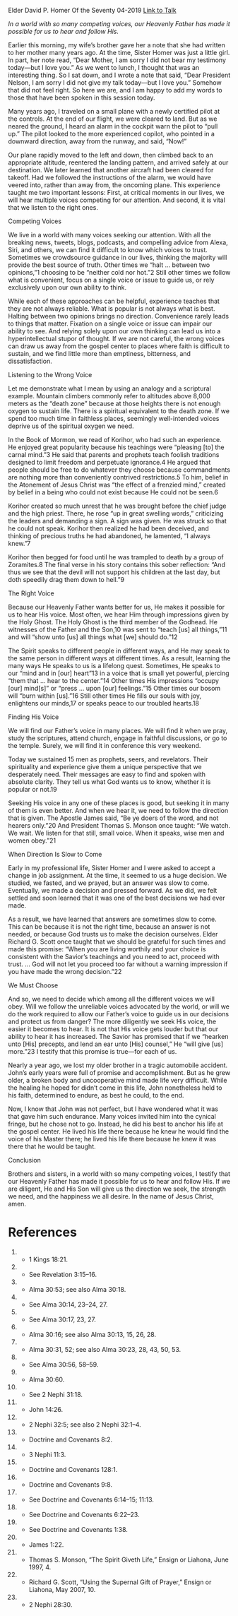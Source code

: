 Elder David P. Homer
Of the Seventy
04-2019
[Link to Talk](https://www.churchofjesuschrist.org/study/general-conference/2019/04/27homer?lang=eng)

_In a world with so many competing voices, our Heavenly Father has made it possible for us to hear and follow His._

Earlier this morning, my wife’s brother gave her a note that she had written to her mother many years ago. At the time, Sister Homer was just a little girl. In part, her note read, “Dear Mother, I am sorry I did not bear my testimony today—but I love you.” As we went to lunch, I thought that was an interesting thing. So I sat down, and I wrote a note that said, “Dear President Nelson, I am sorry I did not give my talk today—but I love you.” Somehow that did not feel right. So here we are, and I am happy to add my words to those that have been spoken in this session today.

Many years ago, I traveled on a small plane with a newly certified pilot at the controls. At the end of our flight, we were cleared to land. But as we neared the ground, I heard an alarm in the cockpit warn the pilot to “pull up.” The pilot looked to the more experienced copilot, who pointed in a downward direction, away from the runway, and said, “Now!”

Our plane rapidly moved to the left and down, then climbed back to an appropriate altitude, reentered the landing pattern, and arrived safely at our destination. We later learned that another aircraft had been cleared for takeoff. Had we followed the instructions of the alarm, we would have veered into, rather than away from, the oncoming plane. This experience taught me two important lessons: First, at critical moments in our lives, we will hear multiple voices competing for our attention. And second, it is vital that we listen to the right ones.





Competing Voices



We live in a world with many voices seeking our attention. With all the breaking news, tweets, blogs, podcasts, and compelling advice from Alexa, Siri, and others, we can find it difficult to know which voices to trust. Sometimes we crowdsource guidance in our lives, thinking the majority will provide the best source of truth. Other times we “halt … between two opinions,”1 choosing to be “neither cold nor hot.”2 Still other times we follow what is convenient, focus on a single voice or issue to guide us, or rely exclusively upon our own ability to think.

While each of these approaches can be helpful, experience teaches that they are not always reliable. What is popular is not always what is best. Halting between two opinions brings no direction. Convenience rarely leads to things that matter. Fixation on a single voice or issue can impair our ability to see. And relying solely upon our own thinking can lead us into a hyperintellectual stupor of thought. If we are not careful, the wrong voices can draw us away from the gospel center to places where faith is difficult to sustain, and we find little more than emptiness, bitterness, and dissatisfaction.







Listening to the Wrong Voice



Let me demonstrate what I mean by using an analogy and a scriptural example. Mountain climbers commonly refer to altitudes above 8,000 meters as the “death zone” because at those heights there is not enough oxygen to sustain life. There is a spiritual equivalent to the death zone. If we spend too much time in faithless places, seemingly well-intended voices deprive us of the spiritual oxygen we need.

In the Book of Mormon, we read of Korihor, who had such an experience. He enjoyed great popularity because his teachings were “pleasing [to] the carnal mind.”3 He said that parents and prophets teach foolish traditions designed to limit freedom and perpetuate ignorance.4 He argued that people should be free to do whatever they choose because commandments are nothing more than conveniently contrived restrictions.5 To him, belief in the Atonement of Jesus Christ was “the effect of a frenzied mind,” created by belief in a being who could not exist because He could not be seen.6

Korihor created so much unrest that he was brought before the chief judge and the high priest. There, he rose “up in great swelling words,” criticizing the leaders and demanding a sign. A sign was given. He was struck so that he could not speak. Korihor then realized he had been deceived, and thinking of precious truths he had abandoned, he lamented, “I always knew.”7

Korihor then begged for food until he was trampled to death by a group of Zoramites.8 The final verse in his story contains this sober reflection: “And thus we see that the devil will not support his children at the last day, but doth speedily drag them down to hell.”9







The Right Voice



Because our Heavenly Father wants better for us, He makes it possible for us to hear His voice. Most often, we hear Him through impressions given by the Holy Ghost. The Holy Ghost is the third member of the Godhead. He witnesses of the Father and the Son,10 was sent to “teach [us] all things,”11 and will “show unto [us] all things what [we] should do.”12

The Spirit speaks to different people in different ways, and He may speak to the same person in different ways at different times. As a result, learning the many ways He speaks to us is a lifelong quest. Sometimes, He speaks to our “mind and in [our] heart”13 in a voice that is small yet powerful, piercing “them that … hear to the center.”14 Other times His impressions “occupy [our] mind[s]” or “press … upon [our] feelings.”15 Other times our bosom will “burn within [us].”16 Still other times He fills our souls with joy, enlightens our minds,17 or speaks peace to our troubled hearts.18







Finding His Voice



We will find our Father’s voice in many places. We will find it when we pray, study the scriptures, attend church, engage in faithful discussions, or go to the temple. Surely, we will find it in conference this very weekend.

Today we sustained 15 men as prophets, seers, and revelators. Their spirituality and experience give them a unique perspective that we desperately need. Their messages are easy to find and spoken with absolute clarity. They tell us what God wants us to know, whether it is popular or not.19



Seeking His voice in any one of these places is good, but seeking it in many of them is even better. And when we hear it, we need to follow the direction that is given. The Apostle James said, “Be ye doers of the word, and not hearers only.”20 And President Thomas S. Monson once taught: “We watch. We wait. We listen for that still, small voice. When it speaks, wise men and women obey.”21







When Direction Is Slow to Come



Early in my professional life, Sister Homer and I were asked to accept a change in job assignment. At the time, it seemed to us a huge decision. We studied, we fasted, and we prayed, but an answer was slow to come. Eventually, we made a decision and pressed forward. As we did, we felt settled and soon learned that it was one of the best decisions we had ever made.

As a result, we have learned that answers are sometimes slow to come. This can be because it is not the right time, because an answer is not needed, or because God trusts us to make the decision ourselves. Elder Richard G. Scott once taught that we should be grateful for such times and made this promise: “When you are living worthily and your choice is consistent with the Savior’s teachings and you need to act, proceed with trust. … God will not let you proceed too far without a warning impression if you have made the wrong decision.”22







We Must Choose



And so, we need to decide which among all the different voices we will obey. Will we follow the unreliable voices advocated by the world, or will we do the work required to allow our Father’s voice to guide us in our decisions and protect us from danger? The more diligently we seek His voice, the easier it becomes to hear. It is not that His voice gets louder but that our ability to hear it has increased. The Savior has promised that if we “hearken unto [His] precepts, and lend an ear unto [His] counsel,” He “will give [us] more.”23 I testify that this promise is true—for each of us.

Nearly a year ago, we lost my older brother in a tragic automobile accident. John’s early years were full of promise and accomplishment. But as he grew older, a broken body and uncooperative mind made life very difficult. While the healing he hoped for didn’t come in this life, John nonetheless held to his faith, determined to endure, as best he could, to the end.

Now, I know that John was not perfect, but I have wondered what it was that gave him such endurance. Many voices invited him into the cynical fringe, but he chose not to go. Instead, he did his best to anchor his life at the gospel center. He lived his life there because he knew he would find the voice of his Master there; he lived his life there because he knew it was there that he would be taught.







Conclusion



Brothers and sisters, in a world with so many competing voices, I testify that our Heavenly Father has made it possible for us to hear and follow His. If we are diligent, He and His Son will give us the direction we seek, the strength we need, and the happiness we all desire. In the name of Jesus Christ, amen.

# References
1. - 1 Kings 18:21.
2. - See Revelation 3:15–16.
3. - Alma 30:53; see also Alma 30:18.
4. - See Alma 30:14, 23–24, 27.
5. - See Alma 30:17, 23, 27.
6. - Alma 30:16; see also Alma 30:13, 15, 26, 28.
7. - Alma 30:31, 52; see also Alma 30:23, 28, 43, 50, 53.
8. - See Alma 30:56, 58–59.
9. - Alma 30:60.
10. - See 2 Nephi 31:18.
11. - John 14:26.
12. - 2 Nephi 32:5; see also 2 Nephi 32:1–4.
13. - Doctrine and Covenants 8:2.
14. - 3 Nephi 11:3.
15. - Doctrine and Covenants 128:1.
16. - Doctrine and Covenants 9:8.
17. - See Doctrine and Covenants 6:14–15; 11:13.
18. - See Doctrine and Covenants 6:22–23.
19. - See Doctrine and Covenants 1:38.
20. - James 1:22.
21. - Thomas S. Monson, “The Spirit Giveth Life,” Ensign or Liahona, June 1997, 4.
22. - Richard G. Scott, “Using the Supernal Gift of Prayer,” Ensign or Liahona, May 2007, 10.
23. - 2 Nephi 28:30.